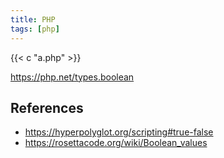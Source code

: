 ```yaml
---
title: PHP
tags: [php]
---
```


{{< c "a.php" >}}

<https://php.net/types.boolean>

## References

- <https://hyperpolyglot.org/scripting#true-false>
- <https://rosettacode.org/wiki/Boolean_values>
